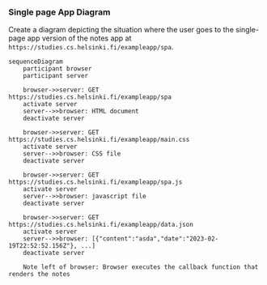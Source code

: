 ### Single page App Diagram

Create a diagram depicting the situation where the user goes to the single-page app version of the notes app at `https://studies.cs.helsinki.fi/exampleapp/spa`.

    sequenceDiagram
        participant browser
        participant server

        browser->>server: GET https://studies.cs.helsinki.fi/exampleapp/spa
        activate server
        server-->>browser: HTML document
        deactivate server

        browser->>server: GET https://studies.cs.helsinki.fi/exampleapp/main.css
        activate server
        server-->>browser: CSS file
        deactivate server

        browser->>server: GET https://studies.cs.helsinki.fi/exampleapp/spa.js
        activate server
        server-->>browser: javascript file
        deactivate server

        browser->>server: GET https://studies.cs.helsinki.fi/exampleapp/data.json
        activate server
        server-->>browser: [{"content":"asda","date":"2023-02-19T22:52:52.156Z"}, ...]
        deactivate server

        Note left of browser: Browser executes the callback function that renders the notes

    